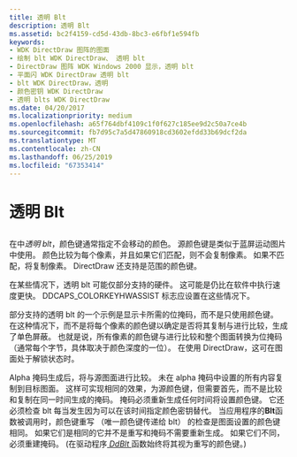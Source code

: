 ```yaml
---
title: 透明 Blt
description: 透明 Blt
ms.assetid: bc2f4159-cd5d-43db-8bc3-e6fbf1e594fb
keywords:
- WDK DirectDraw 图阵的图面
- 绘制 blt WDK DirectDraw、 透明 blt
- DirectDraw 图阵 WDK Windows 2000 显示，透明 blt
- 平面闪 WDK DirectDraw 透明 blt
- blt WDK DirectDraw，透明
- 颜色密钥 WDK DirectDraw
- 透明 blts WDK DirectDraw
ms.date: 04/20/2017
ms.localizationpriority: medium
ms.openlocfilehash: a65f764dbf4109c1f0f627c185ee9d2c50a7ce4b
ms.sourcegitcommit: fb7d95c7a5d47860918cd3602efdd33b69dcf2da
ms.translationtype: MT
ms.contentlocale: zh-CN
ms.lasthandoff: 06/25/2019
ms.locfileid: "67353414"
---
```

# <a name="transparent-blt"></a>透明 Blt


## <span id="ddk_transparent_blt_gg"></span><span id="DDK_TRANSPARENT_BLT_GG"></span>


在中*透明 blt*，颜色键通常指定不会移动的颜色。 源颜色键是类似于蓝屏运动图片中使用。 颜色比较为每个像素，并且如果它们匹配，则不会复制像素。 如果不匹配，将复制像素。 DirectDraw 还支持是范围的颜色键。

在某些情况下，透明 blt 可能仅部分支持的硬件。 这可能是仍比在软件中执行速度更快。 DDCAPS\_COLORKEYHWASSIST 标志应设置在这些情况下。

部分支持的透明 blt 的一个示例是显示卡所需的位掩码，而不是只使用颜色键。 在这种情况下，而不是将每个像素的颜色键以确定是否将其复制与进行比较，生成了单色屏蔽。 也就是说，所有像素的颜色键与进行比较和整个图面转换为位掩码 （通常每个字节，具体取决于颜色深度的一位）。 在使用 DirectDraw，这可在图面处于解锁状态时。

Alpha 掩码生成后，将与源图面进行比较。 未在 alpha 掩码中设置的所有内容复制到目标图面。 这样可实现相同的效果，为源颜色键，但需要首先，而不是比较和复制在同一时间生成的掩码。 掩码必须重新生成任何时间将设置颜色键。 它还必须检查 blt 每当发生因为可以在该时间指定颜色密钥替代。 当应用程序的**Blt**函数被调用时，颜色键重写 （唯一颜色键传递给 blt） 的检查是图面设置的颜色键相同。 如果它们是相同的它并不是重写和掩码不需要重新生成。 如果它们不同，必须重建掩码。 (在驱动程序[ *DdBlt* ](https://docs.microsoft.com/windows/desktop/api/ddrawint/nc-ddrawint-pdd_surfcb_blt)函数始终将其视为重写的颜色键。)

 

 





